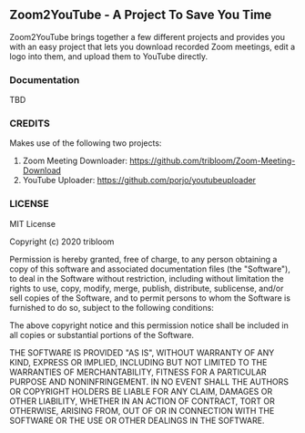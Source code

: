 ## Zoom2YouTube - A Project To Save You Time ## 

Zoom2YouTube brings together a few different projects and provides you with an easy project that lets you download recorded Zoom meetings, edit a logo into them, and upload them to YouTube directly. 


### Documentation ###

TBD

### CREDITS ###

Makes use of the following two projects: 

1. Zoom Meeting Downloader: https://github.com/tribloom/Zoom-Meeting-Download
2. YouTube  Uploader: https://github.com/porjo/youtubeuploader

### LICENSE ##

MIT License

Copyright (c) 2020 tribloom

Permission is hereby granted, free of charge, to any person obtaining a copy
of this software and associated documentation files (the "Software"), to deal
in the Software without restriction, including without limitation the rights
to use, copy, modify, merge, publish, distribute, sublicense, and/or sell
copies of the Software, and to permit persons to whom the Software is
furnished to do so, subject to the following conditions:

The above copyright notice and this permission notice shall be included in all
copies or substantial portions of the Software.

THE SOFTWARE IS PROVIDED "AS IS", WITHOUT WARRANTY OF ANY KIND, EXPRESS OR
IMPLIED, INCLUDING BUT NOT LIMITED TO THE WARRANTIES OF MERCHANTABILITY,
FITNESS FOR A PARTICULAR PURPOSE AND NONINFRINGEMENT. IN NO EVENT SHALL THE
AUTHORS OR COPYRIGHT HOLDERS BE LIABLE FOR ANY CLAIM, DAMAGES OR OTHER
LIABILITY, WHETHER IN AN ACTION OF CONTRACT, TORT OR OTHERWISE, ARISING FROM,
OUT OF OR IN CONNECTION WITH THE SOFTWARE OR THE USE OR OTHER DEALINGS IN THE
SOFTWARE.
